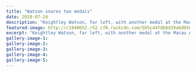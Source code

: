 ```yaml
---
title: "Watson snares two medals"
date: 2018-07-24
description: "Keightley Watson, far left, with another medal at the Macau Asian Cup in China at the weekend..."
featured-image: http://c1940652.r52.cf0.rackcdn.com/5b5c44fdb8d39a6d05000134/keightly-23-JUly.jpg
excerpt: "Keightley Watson, far left, with another medal at the Macau Asian Cup in China at the weekend."
gallery-image-1: 
gallery-image-2: 
gallery-image-3: 
gallery-image-4: 
gallery-image-5: 
---
```

